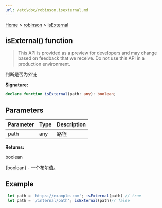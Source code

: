 ```yaml
---
url: /etc\doc/robinson.isexternal.md
---
```

[Home](./index.md) > [robinson](./robinson.md) > [isExternal](./robinson.isexternal.md)

## isExternal() function

> This API is provided as a preview for developers and may change based on feedback that we receive. Do not use this API in a production environment.

判断是否为外链

**Signature:**

```typescript
declare function isExternal(path: any): boolean;
```

## Parameters

|  Parameter | Type | Description |
|  --- | --- | --- |
|  path | any | 路径 |

**Returns:**

boolean

{boolean} - 一个布尔值。

## Example

```JavaScript
 let path = 'https://example.com'; isExternal(path) // true
 let path = '/internal/path'; isExternal(path)// false
```
